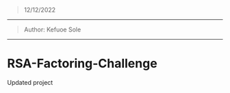 > 12/12/2022
-----------------------------------
> Author: Kefuoe Sole
---------------------------------------------
# RSA-Factoring-Challenge
Updated project

